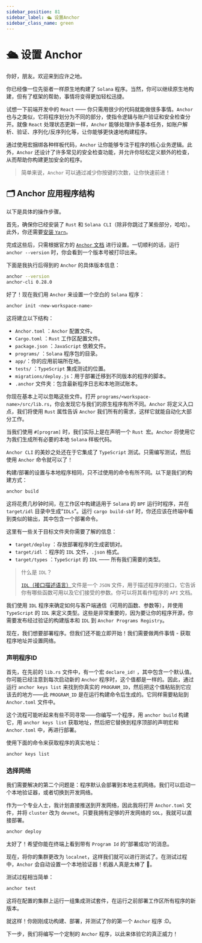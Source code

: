 ```yaml
---
sidebar_position: 81
sidebar_label: 🛳 设置Anchor
sidebar_class_name: green
---
```


# 🛳 设置 Anchor

你好，朋友。欢迎来到应许之地。

你已经像一位先驱者一样原生地构建了 `Solana` 程序。当然，你可以继续原生地构建，但有了框架的帮助，事情将变得更加轻松迅捷。

试想一下前端开发中的 `React` —— 你只需用很少的代码就能做很多事情。`Anchor` 也与之类似，它将程序划分为不同的部分，使指令逻辑与账户验证和安全检查分开。就像 `React` 处理状态更新一样，`Anchor` 能够处理许多基本任务，如账户解析、验证、序列化/反序列化等，让你能够更快速地构建程序。

通过使用宏捆绑各种样板代码，`Anchor` 让你能够专注于程序的核心业务逻辑。此外，`Anchor` 还设计了许多常见的安全检查功能，并允许你轻松定义额外的检查，从而帮助你构建更加安全的程序。

> 简单来说，`Anchor` 可以通过减少你按键的次数，让你快速前进！

## 🗂 Anchor 应用程序结构

以下是具体的操作步骤。

首先，确保你已经安装了 `Rust` 和 `Solana CLI`（除非你跳过了某些部分，哈哈）。此外，你还需要[安装 `Yarn`](https://yarnpkg.com/getting-started/install)。

完成这些后，只需根据官方的 [`Anchor` 文档](https://www.anchor-lang.com/docs/installation) 进行设置。一切顺利的话，运行 `anchor --version` 时，你会看到一个版本号被打印出来。

下面是我执行后得到的 `Anchor` 的具体版本信息：

```bash
anchor --version
anchor-cli 0.28.0
```

好了！现在我们用 `Anchor` 来设置一个空白的 `Solana` 程序：

```bash
anchor init <new-workspace-name>
```

这将建立以下结构：

- `Anchor.toml` ：`Anchor` 配置文件。
- `Cargo.toml` ：`Rust` 工作区配置文件。
- `package.json` ：`JavaScript` 依赖文件。
- `programs/` ：`Solana` 程序包的目录。
- `app/`：你的应用前端所在地。
- `tests/` ：`TypeScript` 集成测试的位置。
- `migrations/deploy.js`：用于部署迁移到不同版本的程序的脚本。
- `.anchor` 文件夹：包含最新程序日志和本地测试账本。

你现在基本上可以忽略这些文件。打开 `programs/<workspace-name>/src/lib.rs`，你会发现它与我们的原生程序有所不同。`Anchor` 将定义入口点，我们将使用 `Rust` 属性告诉 `Anchor` 我们所有的需求，这样它就能自动化大部分工作。

当我们使用 `#[program]` 时，我们实际上是在声明一个 `Rust `宏。`Anchor` 将使用它为我们生成所有必要的本地 `Solana` 样板代码。

`Anchor CLI` 的美妙之处还在于它集成了 `TypeScript` 测试。只需编写测试，然后使用 `Anchor` 命令就可以了！

构建/部署的设置与本地程序相同，只不过使用的命令有所不同。以下是我们的构建方式：

```bash
anchor build
```

这将花费几秒钟时间，在工作区中构建适用于 `Solana` 的 `BPF` 运行时程序，并在 `target/idl` 目录中生成“`IDLs`”。运行 `cargo build-sbf` 时，你还应该在终端中看到类似的输出，其中包含一个部署命令。

这里有一些关于目标文件夹你需要了解的信息：

- `target/deploy` ：存放部署程序的生成密钥对。
- `target/idl` ：程序的 `IDL` 文件，`.json` 格式。
- `target/types` ：`TypeScript` 的 `IDL` —— 所有我们需要的类型。

> 什么是 `IDL`？
>
> [`IDL`（接口描述语言）](https://en.wikipedia.org/wiki/Interface_description_language)文件是一个 `JSON` 文件，用于描述程序的接口，它告诉你有哪些函数可用以及它们接受的参数。你可以将其看作程序的 `API` 文档。

我们使用 `IDL` 程序来确定如何与客户端通信（可用的函数、参数等），并使用 `TypeScript` 的 `IDL` 来定义类型。这些是非常重要的，因为要让你的程序开源，你需要发布经过验证的构建版本和 `IDL` 到 `Anchor Programs Registry`。

现在，我们想要部署程序。但我们还不能立即开始！我们需要做两件事情 - 获取程序地址并设置网络。

### 声明程序ID

首先，在先前的 `lib.rs` 文件中，有一个宏 `declare_id!` ，其中包含一个默认值。你可能已经注意到每次启动新的 `Anchor` 程序时，这个值都是一样的。因此，通过运行 `anchor keys list` 来找到你真实的 `PROGRAM_ID`，然后把这个值粘贴到它应该去的地方——此 `PROGRAM_ID` 是在运行构建命令后生成的。它同样需要粘贴到 `Anchor.toml` 文件中。

这个流程可能听起来有些不同寻常——你编写一个程序，用 `anchor build` 构建它，用 `anchor keys list` 获取地址，然后把它替换到程序顶部的声明宏和 `Anchor.toml` 中，再进行部署。

使用下面的命令来获取程序的真实地址：

```bash
anchor keys list
```

### 选择网络

我们需要解决的第二个问题是：程序默认会部署到本地主机网络。我们可以启动一个本地验证器，或者切换到开发网络。

作为一个专业人士，我计划直接推送到开发网络，因此我将打开 `Anchor.toml` 文件，并将 `cluster` 改为 `devnet`。只要我拥有足够的开发网络的 `SOL`，我就可以直接部署。

```bash
anchor deploy
```

太好了！希望你能在终端上看到带有 `Program Id` 的“部署成功”的消息。

现在，将你的集群更改为 `localnet`，这样我们就可以进行测试了。在测试过程中，`Anchor` 会自动设置一个本地验证器！机器人真是太棒了 🤖。

测试过程相当简单：

```bash
anchor test
```

这将在配置的集群上运行一组集成测试套件，在运行之前部署工作区所有程序的新版本。

就这样！你刚刚成功构建、部署，并测试了你的第一个 `Anchor` 程序 :D。

下一步，我们将编写一个定制的 `Anchor` 程序，以此来体验它的真正威力！
